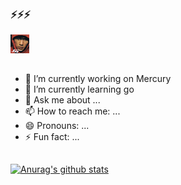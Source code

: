 ###  ⚡⚡⚡
<p >
   <img src="https://github.com/no-f/no-f/blob/main/cover.jpg" width="30">
</p>

<!--
**no-f/no-f** is a ✨ _special_ ✨ repository because its `README.md` (this file) appears on your GitHub profile.

Here are some ideas to get you started:

- 🔭 I’m currently working on ...
- 🌱 I’m currently learning ...
- 👯 I’m looking to collaborate on ...
- 🤔 I’m looking for help with ...
- 💬 Ask me about ...
- 📫 How to reach me: ...
- 😄 Pronouns: ...
- ⚡ Fun fact: ...
![Lang](https://github-readme-stats.vercel.app/api/top-langs/?username=no-f&theme=gruvbox&hide=ipynb,html&layout=compact)

-->

##
- 🔭 I’m currently working on Mercury
- 🌱 I’m currently learning go
- 💬 Ask me about ...
- 📫 How to reach me: ...
- 😄 Pronouns: ...
- ⚡ Fun fact: ...


##
[![Anurag's github stats](https://github-readme-stats.vercel.app/api?username=no-f&theme=gruvbox&hide=ipynb,html&layout=compact)](https://github.com/anuraghazra/github-readme-stats)



